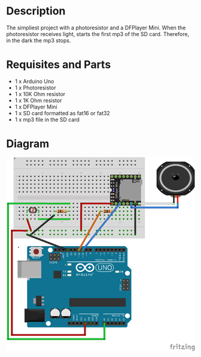 # Description

The simpliest project with a photoresistor and a DFPlayer Mini. When the photoresistor receives light, starts the first mp3 of the SD card. Therefore, in the dark the mp3 stops.

# Requisites and Parts

* 1 x Arduino Uno
* 1 x Photoresistor
* 1 x 10K Ohm resistor
* 1 x 1K Ohm resistor
* 1 x DFPlayer Mini
* 1 x SD card formatted as fat16 or fat32
* 1 x mp3 file in the SD card

# Diagram

![Wiring diagram](images/wiring-diagram.png)
